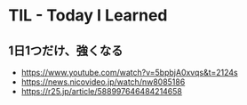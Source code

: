 # TIL - Today I Learned

## 1日1つだけ、強くなる

- https://www.youtube.com/watch?v=5bpbjA0xvqs&t=2124s
- https://news.nicovideo.jp/watch/nw8085186
- https://r25.jp/article/588997646484214658
